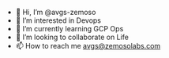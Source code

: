 - 👋 Hi, I’m @avgs-zemoso
- 👀 I’m interested in Devops
- 🌱 I’m currently learning GCP Ops
- 💞️ I’m looking to collaborate on Life
- 📫 How to reach me avgs@zemosolabs.com

<!---
avgs-zemoso/avgs-zemoso is a ✨ special ✨ repository because its `README.md` (this file) appears on your GitHub profile.
You can click the Preview link to take a look at your changes.
--->
